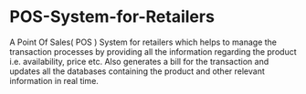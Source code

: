 # POS-System-for-Retailers
A Point Of Sales( POS ) System for retailers which helps to manage the transaction processes by providing all the information regarding the product i.e. availability, price etc. Also generates a bill for the transaction and updates all the databases containing the product and other relevant information in real time.
